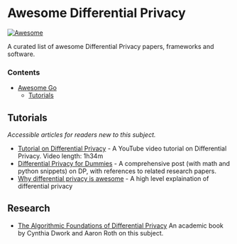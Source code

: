 # Awesome Differential Privacy

[![Awesome](https://cdn.rawgit.com/sindresorhus/awesome/d7305f38d29fed78fa85652e3a63e154dd8e8829/media/badge.svg)](https://github.com/sindresorhus/awesome)

A curated list of awesome Differential Privacy papers, frameworks and software.


### Contents

- [Awesome Go](#awesome-go)
    - [Tutorials](#tutorials)


## Tutorials

*Accessible articles for readers new to this subject.*

* [Tutorial on Differential Privacy](https://www.youtube.com/watch?v=ekIL65D0R3o) - A YouTube video tutorial on Differential Privacy. Video length: 1h34m
* [Differential Privacy for Dummies](https://robertovitillo.com/2016/07/29/differential-privacy-for-dummies/) - A comprehensive post (with math and python snippets) on DP, with references to related research papers.
* [Why differential privacy is awesome](https://desfontain.es/privacy/differential-privacy-awesomeness.html) - A high level explaination of differential privacy


## Research

* [The Algorithmic Foundations of Differential Privacy](https://www.cis.upenn.edu/~aaroth/privacybook.html) An academic book by Cynthia Dwork and Aaron Roth on this subject.
